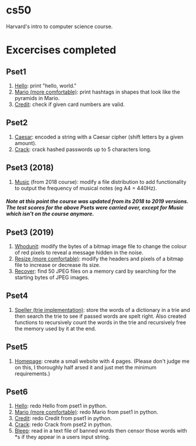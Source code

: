 # cs50
Harvard's intro to computer science course.

# Excercises completed
## Pset1
1. [Hello](https://docs.cs50.net/2018/x/psets/1/hello/hello.html): print "hello, world."
2. [Mario (more comfortable)](https://docs.cs50.net/2018/x/psets/1/mario/more/mario.html): print hashtags in shapes that look like the pyramids in Mario.
3. [Credit](https://docs.cs50.net/2018/x/psets/1/credit/credit.html): check if given card numbers are valid.

## Pset2
1. [Caesar](https://docs.cs50.net/2018/x/psets/2/caesar/caesar.html): encoded a string with a Caesar cipher (shift letters by a given amount).
2. [Crack](https://docs.cs50.net/2018/x/psets/2/crack/crack.html): crack hashed passwords up to 5 characters long.

## Pset3 (2018)
1. [Music](https://docs.cs50.net/2018/x/psets/3/music/music.html) (from 2018 course): modify a file distribution to add functionality to output the frequency of musical notes (eg A4 = 440Hz).


##### Note at this point the course was updated from its 2018 to 2019 versions. The test scores for the above Psets were carried over, except for Music which isn't on the course anymore.

## Pset3 (2019)
1. [Whodunit](https://lab.cs50.io/cs50/labs/2019/x/whodunit/): modify the bytes of a bitmap image file to change the colour of red pixels to reveal a message hidden in the noise.
2. [Resize (more comfortable)](https://docs.cs50.net/2019/x/psets/3/resize/more/resize.html): modify the headers and pixels of a bitmap file to increase or decrease its size.
3. [Recover](https://docs.cs50.net/2019/x/psets/3/recover/recover.html): find 50 JPEG files on a memory card by searching for the starting bytes of JPEG images.

## Pset4
1. [Speller (trie implementation)](https://docs.cs50.net/2019/x/psets/4/speller/trie/speller.html): store the words of a dictionary in a trie and then search the trie to see if passed words are spelt right. Also created functions to recursively count the words in the trie and recursively free the memory used by it at the end.

## Pset5
1. [Homepage](https://docs.cs50.net/2019/x/psets/5/homepage/homepage.html): create a small website with 4 pages. (Please don't judge me on this, I thoroughly half arsed it and just met the minimum requirements.)

## Pset6
1. [Hello](https://docs.cs50.net/2019/x/psets/6/sentimental/hello/hello.html): redo Hello from pset1 in python.
2. [Mario (more comfortable)](https://docs.cs50.net/2019/x/psets/6/sentimental/mario/more/mario.html): redo Mario from pset1 in python.
3. [Credit](https://docs.cs50.net/2019/x/psets/6/sentimental/credit/credit.html): redo Credit from pset1 in python.
4. [Crack](https://docs.cs50.net/2019/x/psets/6/sentimental/crack/crack.html): redo Crack from pset2 in python.
5. [Bleep](https://docs.cs50.net/2019/x/psets/6/bleep/bleep.html): read in a text file of banned words then censor those words with \*s if they appear in a users input string.
